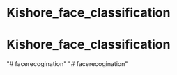 # Kishore_face_classification
# Kishore_face_classification
"# facerecogination" 
"# facerecogination" 

